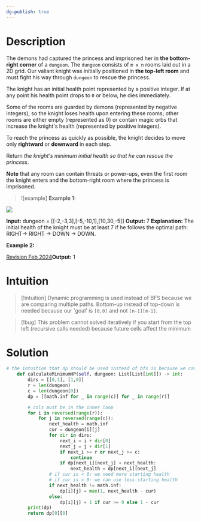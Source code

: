 ```yaml
---
dg-publish: true
---
```


# Description
The demons had captured the princess and imprisoned her in **the bottom-right corner** of a `dungeon`. The `dungeon` consists of `m x n` rooms laid out in a 2D grid. Our valiant knight was initially positioned in **the top-left room** and must fight his way through `dungeon` to rescue the princess.

The knight has an initial health point represented by a positive integer. If at any point his health point drops to `0` or below, he dies immediately.

Some of the rooms are guarded by demons (represented by negative integers), so the knight loses health upon entering these rooms; other rooms are either empty (represented as 0) or contain magic orbs that increase the knight's health (represented by positive integers).

To reach the princess as quickly as possible, the knight decides to move only **rightward** or **downward** in each step.

Return _the knight's minimum initial health so that he can rescue the princess_.

**Note** that any room can contain threats or power-ups, even the first room the knight enters and the bottom-right room where the princess is imprisoned.

>![example]
>**Example 1:**

![](https://assets.leetcode.com/uploads/2021/03/13/dungeon-grid-1.jpg)

**Input:** dungeon = [[-2,-3,3],[-5,-10,1],[10,30,-5]]
**Output:** 7
**Explanation:** The initial health of the knight must be at least 7 if he follows the optimal path: RIGHT-> RIGHT -> DOWN -> DOWN.

**Example 2:**

[Revision Feb 2024](</docs/Revision Feb 2024.md>)**Output:** 1

# Intuition

>[!intuition]
>Dynamic programming is used instead of BFS because we are comparing multiple paths. Bottom-up instead of top-down is needed because our 'goal' is `[0,0]` and not `[n-1][m-1]`. 


>[!bug]
>This problem cannot solved iteratively if you start from the top left (recursive calls needed) because future cells affect the minimum 


# Solution

```python
# the intuition that dp should be used instead of bfs is because we can visit a cell twice (from above and to the left)
    def calculateMinimumHP(self, dungeon: List[List[int]]) -> int:
        dirs = [[0,1], [1,0]]
        r = len(dungeon)
        c = len(dungeon[0])
        dp = [[math.inf for _ in range(c)] for _ in range(r)]

        # cols must be in the inner loop
        for i in reversed(range(r)):
            for j in reversed(range(c)):
                next_health = math.inf
                cur = dungeon[i][j]
                for dir in dirs:
                    next_i = i + dir[0]
                    next_j = j + dir[1]
                    if next_i >= r or next_j >= c:
                        continue
                    if dp[next_i][next_j] < next_health:
                        next_health = dp[next_i][next_j]
				# if cur is < 0: we need more starting health
				# if cur is > 0: we can use less starting health
                if next_health != math.inf:
                    dp[i][j] = max(1, next_health - cur)
                else:
                    dp[i][j] = 1 if cur >= 0 else 1 - cur
        print(dp)
        return dp[0][0]
```